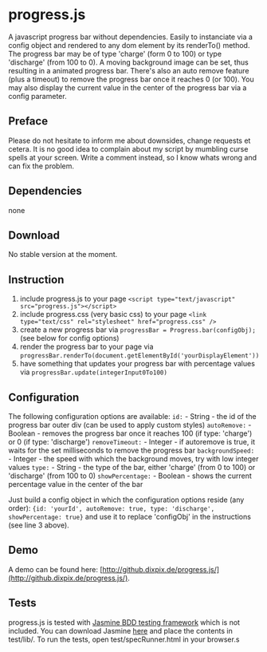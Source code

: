 # progress.js
A javascript progress bar without dependencies. Easily to instanciate via a config object and rendered to any dom element by its renderTo() method. The progress bar may be of type 'charge' (form 0 to 100) or type 'discharge' (from 100 to 0). A moving background image can be set, thus resulting in a animated progress bar. There's also an auto remove feature (plus a timeout) to remove the progress bar once it reaches 0 (or 100). You may also display the current value in the center of the progress bar via a config parameter.

## Preface
Please do not hesitate to inform me about downsides, change requests et cetera. It is no good idea to complain about my script by mumbling curse spells at your screen. Write a comment instead, so I know whats wrong and can fix the problem.

## Dependencies
none

## Download
No stable version at the moment.

## Instruction
1. include progress.js to your page `<script type="text/javascript" src="progress.js"></script>`
2. include progress.css (very basic css) to your page `<link type="text/css" rel="stylesheet" href="progress.css" />`
3. create a new progress bar via `progressBar = Progress.bar(configObj);` (see below for config options)
4. render the progress bar to your page via `progressBar.renderTo(document.getElementById('yourDisplayElement'))`
5. have something that updates your progress bar with percentage values via `progressBar.update(integerInput0To100)`

## Configuration
The following configuration options are available:
`id:` - String - the id of the progress bar outer div (can be used to apply custom styles)
`autoRemove:` - Boolean - removes the progress bar once it reaches 100 (if type: 'charge') or 0 (if type: 'discharge')
`removeTimeout:` - Integer - if autoremove is true, it waits for the set milliseconds to remove the progress bar
`backgroundSpeed:` - Integer - the speed with which the background moves, try with low integer values
`type:` - String - the type of the bar, either 'charge' (from 0 to 100) or 'discharge' (from 100 to 0)
`showPercentage:` - Boolean - shows the current percentage value in the center of the bar

Just build a config object in which the configuration options reside (any order): `{id: 'yourId', autoRemove: true, type: 'discharge', showPercentage: true}` and use it to replace 'configObj' in the instructions (see line 3 above).

## Demo
A demo can be found here: [http://github.dixpix.de/progress.js/](http://github.dixpix.de/progress.js/).

## Tests
progress.js is tested with [Jasmine BDD testing framework](https://github.com/pivotal/jasmine) which is not included. You can download Jasmine [here](http://pivotal.github.com/jasmine/download.html) and place the contents in test/lib/. To run the tests, open test/specRunner.html in your browser.s